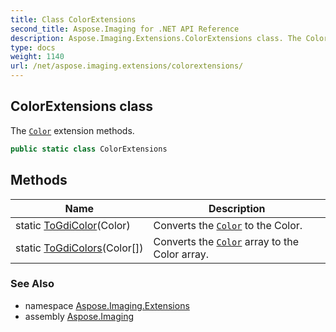 ```yaml
---
title: Class ColorExtensions
second_title: Aspose.Imaging for .NET API Reference
description: Aspose.Imaging.Extensions.ColorExtensions class. The Color extension methods
type: docs
weight: 1140
url: /net/aspose.imaging.extensions/colorextensions/
---
```

## ColorExtensions class

The [`Color`](../../aspose.imaging/color/) extension methods.

```csharp
public static class ColorExtensions
```

## Methods

| Name | Description |
| --- | --- |
| static [ToGdiColor](../../aspose.imaging.extensions/colorextensions/togdicolor/)(Color) | Converts the [`Color`](../../aspose.imaging/color/) to the Color. |
| static [ToGdiColors](../../aspose.imaging.extensions/colorextensions/togdicolors/)(Color[]) | Converts the [`Color`](../../aspose.imaging/color/) array to the Color array. |

### See Also

* namespace [Aspose.Imaging.Extensions](../../aspose.imaging.extensions/)
* assembly [Aspose.Imaging](../../)


